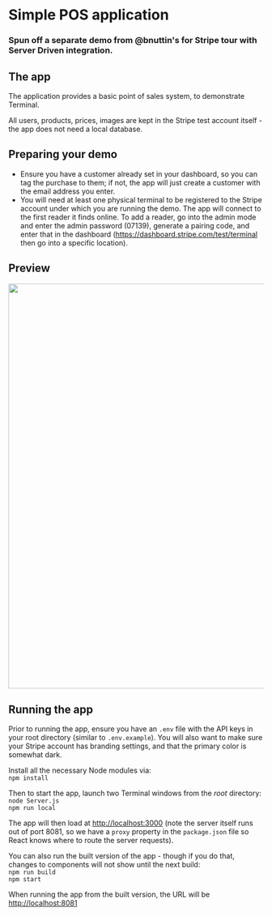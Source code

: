 # Simple POS application

### Spun off a separate demo from @bnuttin's for Stripe tour with Server Driven integration.

## The app

The application provides a basic point of sales system, to demonstrate Terminal.

All users, products, prices, images are kept in the Stripe test account itself - the app does not need a local database.

## Preparing your demo

- Ensure you have a customer already set in your dashboard, so you can tag the purchase to them; if not, the app will just create a customer with the email address you enter.
- You will need at least one physical terminal to be registered to the Stripe account under which you are running the demo. The app will connect to the first reader it finds online. To add a reader, go into the admin mode and enter the admin password (07139), generate a pairing code, and enter that in the dashboard (https://dashboard.stripe.com/test/terminal then go into a specific location).  

## Preview    
<img src='src/images/pos-checkout.gif' width="800"/>  

## Running the app

Prior to running the app, ensure you have an `.env` file with the API keys in your root directory (similar to `.env.example`). You will also want to make sure your Stripe account has branding settings, and that the primary color is somewhat dark.  

Install all the necessary Node modules via:  
   `npm install`

Then to start the app, launch two Terminal windows from the *root* directory:  
    `node Server.js`  
    `npm run local`   

The app will then load at [http://localhost:3000](http://localhost:3000) (note the server itself runs out of port 8081, so we have a `proxy` property in the `package.json` file so React knows where to route the server requests).

You can also run the built version of the app - though if you do that, changes to components will not show until the next build:  
    `npm run build`  
    `npm start`

When running the app from the built version, the URL will be [http://localhost:8081](http://localhost:8081)
